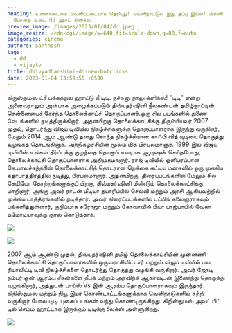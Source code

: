 ```yaml
---
heading: உள்ளாடையை வெளிப்படையாக தெரியுது! வெளிநாட்டுல இது தப்பு இல்ல! பிகினி
  போன்ற உடை dd ஹாட் கிளிக்ஸ்.
preview_image: /images/2023/01/04/dd.jpeg
image_resize: /cdn-cgi/image/w=640,fit=scale-down,q=80,f=auto
categories: cinema
authors: Santhosh
tags:
  - dd
  - vijaytv
title: dhivyadharshini-dd-new-hotclicks
date: 2023-01-04 13:59:55 +0530
---
```

கிருஸ்துமஸ் ட்ரீ பக்கத்துல ஹாட்டு தீ டிடி. நச்சுனு நாலு க்ளிக்ஸ்!
"டிடி" என்று அனைவராலும் அன்பாக அழைக்கப்படும் திவ்யதர்ஷினி நீலகண்டன் தமிழ்நாட்டின் சென்னையைச் சேர்ந்த தொலைக்காட்சி தொகுப்பாளர்.ஒரு சில  படங்களில் துணை வேடங்களில் நடித்திருக்கிறார். அதன்பிறகு தொலைக்காட்சிக்கு திரும்பியவர் 2007 முதல், தொடர்ந்து விஜய் டிவியில் நிகழ்ச்சிகளுக்கு தொகுப்பாளராக இருந்து வருகிறார், மேலும் 2014 ஆம் ஆண்டு தனது சொந்த நிகழ்ச்சியான காஃபி வித் டிடியை தொகுத்து வழங்கத் தொடங்கினார். அந்நிகழ்ச்சியின் மூலம் மிக பிரபலமானார். 
1999 இல் விஜய் டிவியின் உங்கள் தீர்ப்புக்கு குழந்தை தொகுப்பாளராக ஆடிஷன் செய்தபோது, ​​தொலைக்காட்சி தொகுப்பாளராக அறிமுகமானார். ராஜ் டிவியில் ஒளிபரப்பான கே.பாலச்சந்தரின் தொலைக்காட்சித் தொடரான ​​றெக்கை கட்டிய மனசுவில் ஒரு முக்கிய கதாபாத்திரத்தில் நடித்து, பிரபலமானார். அதன்பிறகு, திரைப்படங்களில் மேலும் சில கேமியோ தோற்றங்களுக்குப் பிறகு, திவ்யதர்ஷினி மீண்டும் தொலைக்காட்சிக்கு மாறினார், அங்கு அவர் ராடன் மீடியா தயாரிப்பில் செல்வி மற்றும் அரசி ஆகியவற்றில் முக்கிய பாத்திரங்களில் நடித்தார். அவர் திரைப்படங்களில் டப்பிங் கலைஞராகவும் பங்களித்துள்ளார், குறிப்பாக சரோஜா  மற்றும் கோவாவில் பியா பாஜ்பாயில் வேகா தமோடியாவுக்கு குரல் கொடுத்தார்.

![](/images/2023/01/04/dd22.jpeg)

![](/images/2023/01/04/dhivyadharshini-dd-new-hotclicks.jpeg)

2007 ஆம் ஆண்டு முதல், திவ்யதர்ஷினி தமிழ் தொலைக்காட்சியின் முன்னணி தொலைக்காட்சி தொகுப்பாளர்களில் ஒருவராகிவிட்டார் மற்றும் விஜய் டிவியில் பல ரியாலிட்டி டிவி நிகழ்ச்சிகளை தொடர்ந்து தொகுத்து வழங்கி வருகிறார். அவர் ஜோடி நம்பர் ஒன் ஆரம்ப சீசன்களை தீபக் மற்றும் அரவிந்த் ஆகாஷுடன் இணைந்து தொகுத்து வழங்கினார், அத்துடன் பாய்ஸ் Vs இன் ஆரம்ப தொகுப்பாளராகவும் இருந்தார். 
கிறிஸ்துமஸ் மற்றும் நியூ இயர் கொண்டாட்டங்களுக்காக வெளிநாடுகளில் சுற்றி வருகிறார் போல டிடி. புகைப்படங்கள் வந்து கொண்டிருக்கிறது. கிறிஸ்துமஸ் அவுட் பிட் டில் செம்ம ஹாட்டாக இருக்கும் டிடிக்கு லைக்ஸ் அள்ளுகிறது.

![](/images/2023/01/04/dhivyadharshini-dd-new-hotclicks2.jpeg)